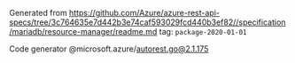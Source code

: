 Generated from https://github.com/Azure/azure-rest-api-specs/tree/3c764635e7d442b3e74caf593029fcd440b3ef82//specification/mariadb/resource-manager/readme.md tag: `package-2020-01-01`

Code generator @microsoft.azure/autorest.go@2.1.175


